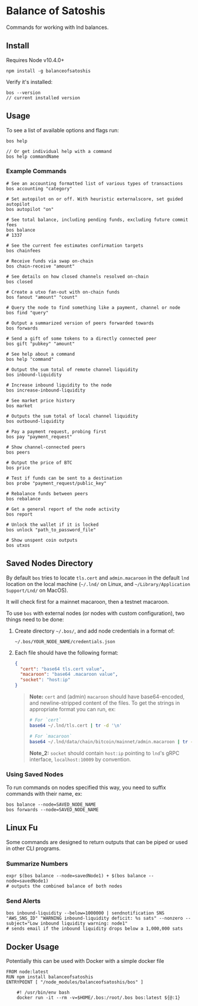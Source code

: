 # Balance of Satoshis

Commands for working with lnd balances.

## Install 

Requires Node v10.4.0+

```shell
npm install -g balanceofsatoshis
```

Verify it's installed:

```shell
bos --version
// current installed version
``` 

## Usage

To see a list of available options and flags run: 
 
```shell
bos help

// Or get individual help with a command
bos help commandName
```

### Example Commands

```shell
# See an accounting formatted list of various types of transactions
bos accounting "category"

# Set autopilot on or off. With heuristic externalscore, set guided autopilot
bos autopilot "on"

# See total balance, including pending funds, excluding future commit fees
bos balance
# 1337

# See the current fee estimates confirmation targets
bos chainfees

# Receive funds via swap on-chain
bos chain-receive "amount"

# See details on how closed channels resolved on-chain
bos closed

# Create a utxo fan-out with on-chain funds
bos fanout "amount" "count"

# Query the node to find something like a payment, channel or node
bos find "query"

# Output a summarized version of peers forwarded towards
bos forwards

# Send a gift of some tokens to a directly connected peer
bos gift "pubkey" "amount"

# See help about a command
bos help "command"

# Output the sum total of remote channel liquidity
bos inbound-liquidity

# Increase inbound liquidity to the node
bos increase-inbound-liquidity

# See market price history
bos market

# Outputs the sum total of local channel liquidity
bos outbound-liquidity

# Pay a payment request, probing first
bos pay "payment_request"

# Show channel-connected peers
bos peers

# Output the price of BTC
bos price

# Test if funds can be sent to a destination
bos probe "payment_request/public_key"

# Rebalance funds between peers
bos rebalance

# Get a general report of the node activity
bos report

# Unlock the wallet if it is locked
bos unlock "path_to_password_file"

# Show unspent coin outputs
bos utxos
```

## Saved Nodes Directory

By default `bos` tries to locate `tls.cert` and `admin.macaroon` in the default
`lnd` location on the local machine (`~/.lnd/` on Linux, and
`~/Library/Application Support/Lnd/` on MacOS). 

It will check first for a mainnet macaroon, then a testnet macaroon.

To use `bos` with external nodes (or nodes with custom configuration), two
things need to be done: 

1. Create directory `~/.bos/`, and add node credentials in a format of: 

    `~/.bos/YOUR_NODE_NAME/credentials.json`
    
1. Each file should have the following format:

    ```json
    {
      "cert": "base64 tls.cert value",
      "macaroon": "base64 .macaroon value",
      "socket": "host:ip"
    }
    ```

    > **Note:** `cert` and (admin) `macaroon` should have base64-encoded, and newline-stripped content of the files. To get the strings in appropriate format you can run, ex:
    >
    >```bash
    ># For `cert` 
    >base64 ~/.lnd/tls.cert | tr -d '\n'
    >
    ># For `macaroon`
    >base64 ~/.lnd/data/chain/bitcoin/mainnet/admin.macaroon | tr -d '\n'
    >```
    >
    > **Note_2:** `socket` should contain `host:ip` pointing to `lnd`'s gRPC interface, `localhost:10009` by convention.  
 
### Using Saved Nodes
 
To run commands on nodes specified this way, you need to suffix commands with
their name, ex:
 
```shell
bos balance --node=SAVED_NODE_NAME
bos forwards --node=SAVED_NODE_NAME
```

## Linux Fu

Some commands are designed to return outputs that can be piped or used in other CLI programs.

### Summarize Numbers

```shell
expr $(bos balance --node=savedNode1) + $(bos balance --node=savedNode1)
# outputs the combined balance of both nodes
```

### Send Alerts

```shell
bos inbound-liquidity --below=1000000 | sendnotification SNS "AWS_SNS_ID" "WARNING inbound-liquidity deficit: %s sats" --nonzero --subject="Low inbound liquidity warning: node1"
# sends email if the inbound liquidity drops below a 1,000,000 sats
```

## Docker Usage

Potentially this can be used with Docker with a simple docker file

```
FROM node:latest
RUN npm install balanceofsatoshis
ENTRYPOINT [ "/node_modules/balanceofsatoshis/bos" ]
```

```
    #! /usr/bin/env bash
    docker run -it --rm -v=$HOME/.bos:/root/.bos bos:latest ${@:1}
```
